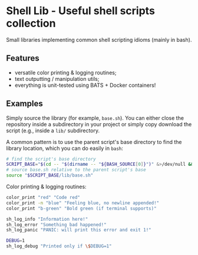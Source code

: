 # Shell Lib - Useful shell scripts collection

Small libraries implementing common shell scripting idioms (mainly in bash).

## Features

- versatile color printing & logging routines;
- text outputting / manipulation utils;
- everything is unit-tested using BATS + Docker containers!

## Examples

Simply source the library (for example, `base.sh`). You can either close the
repository inside a subdirectory in your project or simply copy download the
script (e.g., inside a `lib/` subdirectory.

A common pattern is to use the parent script's base directory to find the library 
location, which you can do easily in `bash`:

```sh
# find the script's base directory
SCRIPT_BASE="$(cd -- "$(dirname -- "${BASH_SOURCE[0]}")" &>/dev/null && pwd)"
# source base.sh relative to the parent script's base
source "$SCRIPT_BASE/lib/base.sh"
```

Color printing & logging routines:
```sh
color_print "red" "Code red"
color_print -n "blue" "Feeling blue, no newline appended!"
color_print "b-green" "Bold green (if terminal supports)"

sh_log_info "Information here!"
sh_log_error "Something bad happened!"
sh_log_panic "PANIC: will print this error and exit 1!"

DEBUG=1
sh_log_debug "Printed only if \$DEBUG=1"
```


